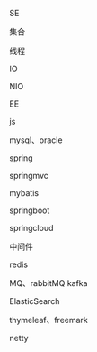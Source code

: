 SE

集合

线程

IO

NIO



EE

js

mysql、oracle

spring

springmvc

mybatis

springboot

springcloud



中间件

redis

MQ、rabbitMQ kafka

ElasticSearch

thymeleaf、freemark

netty
